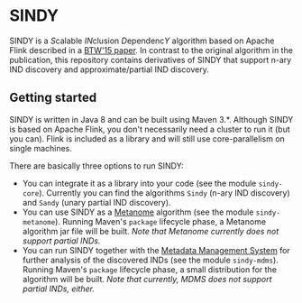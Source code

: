 # SINDY

SINDY is a *S*calable *IN*clusion *D*ependenc*Y* algorithm based on Apache Flink described in a [BTW'15 paper](https://hpi.de/fileadmin/user_upload/fachgebiete/naumann/publications/2015/Scaling_out_the_discovery_of_INDs-CR.pdf).
In contrast to the original algorithm in the publication, this repository contains derivatives of SINDY that support n-ary IND discovery and approximate/partial IND discovery.

## Getting started

SINDY is written in Java 8 and can be built using Maven 3.*. Although SINDY is based on Apache Flink, you don't necessarily need a cluster to run it (but you can). Flink is included as a library and will still use core-parallelism on single machines.

There are basically three options to run SINDY:
* You can integrate it as a library into your code (see the module `sindy-core`). Currently you can find the algorithms `Sindy` (n-ary IND discovery) and `Sandy` (unary partial IND discovery).
* You can use SINDY as a [Metanome](https://github.com/HPI-Information-Systems/Metanome.git) algorithm (see the module `sindy-metanome`). Running Maven's `package` lifecycle phase, a Metanome algorithm jar file will be built. _Note that Metanome currently does not support partial INDs._
* You can run SINDY together with the [Metadata Management System](https://github.com/stratosphere/metadata-ms) for further analysis of the discovered INDs (see the module `sindy-mdms`). Running Maven's `package` lifecycle phase, a small distribution for the algorithm will be built. _Note that currently, MDMS does not support partial INDs, either._
